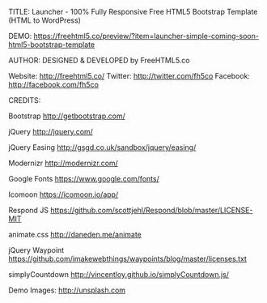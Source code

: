 
TITLE: 
Launcher - 100% Fully Responsive Free HTML5 Bootstrap Template (HTML to WordPress)

DEMO: https://freehtml5.co/preview/?item=launcher-simple-coming-soon-html5-bootstrap-template

AUTHOR:
DESIGNED & DEVELOPED by FreeHTML5.co

Website: http://freehtml5.co/
Twitter: http://twitter.com/fh5co
Facebook: http://facebook.com/fh5co


CREDITS:

Bootstrap
http://getbootstrap.com/

jQuery
http://jquery.com/

jQuery Easing
http://gsgd.co.uk/sandbox/jquery/easing/

Modernizr
http://modernizr.com/

Google Fonts
https://www.google.com/fonts/

Icomoon
https://icomoon.io/app/

Respond JS
https://github.com/scottjehl/Respond/blob/master/LICENSE-MIT

animate.css
http://daneden.me/animate

jQuery Waypoint
https://github.com/imakewebthings/waypoints/blog/master/licenses.txt

simplyCountdown
http://vincentloy.github.io/simplyCountdown.js/

Demo Images:
http://unsplash.com


